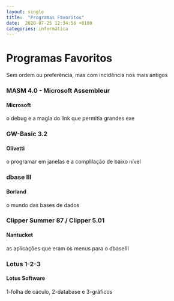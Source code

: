 ```yaml
---
layout: single
title:  "Programas Favoritos"
date:  2020-07-25 12:34:56 +0100
categories: informática
---
```


# Programas Favoritos
Sem ordem ou preferência, mas com incidência nos mais antigos

### MASM 4.0 - Microsoft Assembleur
#### Microsoft
o debug e a magia do link que permitia grandes exe
### GW-Basic 3.2
#### Olivetti
o programar em janelas e a complilação de baixo nível
### dbase III
#### Borland
o mundo das bases de dados
### Clipper Summer 87 / Clipper 5.01
#### Nantucket 
as aplicações que eram os menus para o dbaseIII
### Lotus 1-2-3
#### Lotus Software
1-folha de cáculo, 2-database e 3-gráficos


